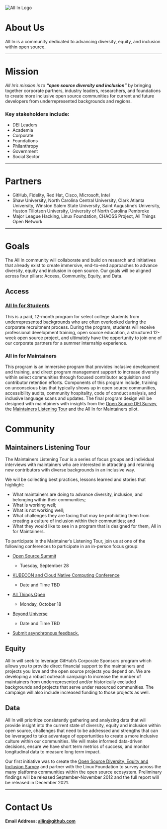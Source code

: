 
![All In Logo](https://user-images.githubusercontent.com/70516588/134222074-ba65245b-1779-4f02-9d13-58c744d00ddf.png)

# About Us
All In is a community dedicated to advancing diversity, equity, and inclusion within open source.  

---

# Mission
_All In’s mission is to  **“open source diversity and inclusion”**_ by bringing together corporate partners, industry leaders, researchers, and foundations to create more inclusive open source communities for current and future developers from underrepresented backgrounds and regions.

### Key stakeholders include:
- DEI Leaders
- Academia
- Corporate
- Foundations
- Philanthropy
- Government
- Social Sector

---

# Partners
- GitHub, Fidelity, Red Hat, Cisco, Microsoft, Intel
- Shaw University, North Carolina Central University, Clark Atlanta University, Winston Salem State University, Saint Augustine’s University, Huston Tillotson University, University of North Carolina Pembroke
- Major League Hacking, Linux Foundation, CHAOSS Project, All Things Open Network

---

# Goals
The All In community will collaborate and build on research and initiatives that already exist to create immersive, end-to-end approaches to advance diversity, equity and inclusion in open source. Our goals will be aligned across four pillars: Access, Community, Equity, and Data.

## Access

### [All In for Students ](https://github.com/soyetubo/All-In/blob/main/All%20In%20for%20Students.md)
This is a paid, 12-month program for select college students from underrepresented backgrounds who are often overlooked during the corporate recruitment process. During the program, students will receive professional development training, open source education, a structured 12-week open source project, and ultimately have the opportunity to join one of our corporate partners for a summer internship experience.


### All in for Maintainers
This program is an immersive program that provides inclusive development and training, and direct program management support to increase diversity within select communities through focused contributor acquisition and contributor retention efforts. Components of this program include, training on unconscious bias that typically shows up in open source communities, accessibility audits, community hospitality, code of conduct analysis, and inclusive language scans and updates. The final program design will be designed with maintainers with insights from the [Open Source DEI Survey](https://www.linuxfoundation.org/press-release/linux-foundation-launches-2021-open-source-diversity-equity-and-inclusion-survey/), the [Maintainers Listening Tour](https://github.com/soyetubo/All-In/blob/main/README.md#maintainers-listening-tour) and the All In for Maintainers pilot.

# Community
## Maintainers Listening Tour
The Maintainers Listening Tour is a series of focus groups and individual interviews with maintainers who are interested in attracting and retaining new contributors with diverse backgrounds in an inclusive way. 

We will be collecting best practices, lessons learned and stories that highlight:
- What maintainers are doing to advance diversity, inclusion, and belonging within their communities;
- What is working well;
- What is not working well;
- What challenges they are facing that may be prohibiting them from creating a culture of inclusion within their communities; and 
- What they would like to see in a program that is designed for them, All in for Maintainers.

To participate in the Maintainer’s Listening Tour, join us at one of the following conferences to participate in an in-person focus group: 

- [Open Source Summit](https://osselc21.sched.com/event/nCpS)
  - Tuesday, September 28

- [KUBECON and Cloud Native Computing Conference](https://events.linuxfoundation.org/kubecon-cloudnativecon-north-america/)
  - Date and Time TBD

- [All Things Open](https://2021.allthingsopen.org/)
  - Monday, October 18 

- [Beyond Universe](https://githubuniverse.com/) 
  - Date and Time TBD

- [Submit asynchronous feedback.](link)

## Equity
All In will seek to leverage GitHub’s Corporate Sponsors program which allows you to provide direct financial support to the maintainers and projects you love and the open source projects you depend on. We are developing a robust outreach campaign to increase the number of maintainers from underrepresented and/or historically excluded backgrounds and projects that serve under resourced communities. The campaign will also include increased funding to those projects as well.

## Data
All In will prioritize consistently gathering and analyzing data that will provide insight into the current state of diversity, equity and inclusion within open source, challenges that need to be addressed and strengths that can be leveraged to take advantage of opportunities to create a more inclusive culture within our communities. We will make informed data-driven decisions, ensure we have short term metrics of success, and monitor longitudinal data to measure long term impact. 

Our first initiative was to create the [Open Source Diversity, Equity and Inclusion Survey](https://www.linuxfoundation.org/press-release/linux-foundation-launches-2021-open-source-diversity-equity-and-inclusion-survey/) and partner with the Linux Foundation to survey across the many platforms communities within the open source ecosystem. Preliminary findings will be released September-November 2012 and the full report will be released in December 2021. 

---

# Contact Us

#### Email Address: allin@github.com



